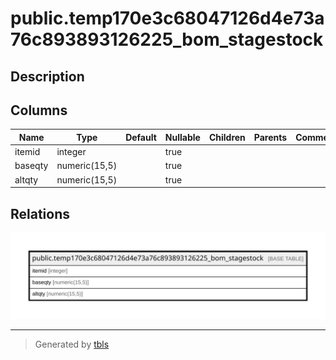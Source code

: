 # public.temp170e3c68047126d4e73a76c893893126225_bom_stagestock

## Description

## Columns

| Name | Type | Default | Nullable | Children | Parents | Comment |
| ---- | ---- | ------- | -------- | -------- | ------- | ------- |
| itemid | integer |  | true |  |  |  |
| baseqty | numeric(15,5) |  | true |  |  |  |
| altqty | numeric(15,5) |  | true |  |  |  |

## Relations

![er](public.temp170e3c68047126d4e73a76c893893126225_bom_stagestock.svg)

---

> Generated by [tbls](https://github.com/k1LoW/tbls)
